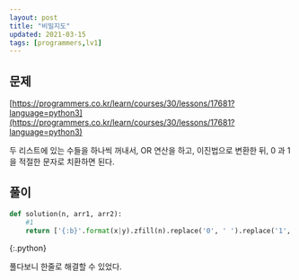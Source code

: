 ```yaml
---
layout: post
title: "비밀지도"
updated: 2021-03-15
tags: [programmers,lv1]
---
```


## 문제

[https://programmers.co.kr/learn/courses/30/lessons/17681?language=python3](https://programmers.co.kr/learn/courses/30/lessons/17681?language=python3)

두 리스트에 있는 수들을 하나씩 꺼내서, OR 연산을 하고, 이진법으로 변환한 뒤, 0 과 1 을 적절한 문자로 치환하면 된다.

## 풀이

```py
def solution(n, arr1, arr2):
    #1
    return ['{:b}'.format(x|y).zfill(n).replace('0', ' ').replace('1', '#') for x, y in zip(arr1, arr2)]
```
{:.python}

풀다보니 한줄로 해결할 수 있었다.